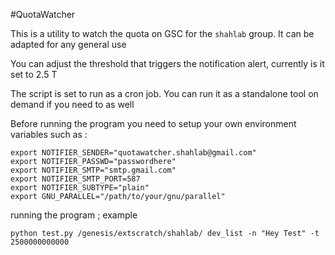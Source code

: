 #QuotaWatcher

This is a utility to watch the quota on GSC for the `shahlab` group. It can be adapted for any general use

You can adjust the threshold that triggers the notification alert, currently is it set to 2.5 T

The script is set to run as a cron job. You can run it as a standalone tool on demand if you need to as well

Before running the program you need to setup your own environment variables such as :

```
export NOTIFIER_SENDER="quotawatcher.shahlab@gmail.com"
export NOTIFIER_PASSWD="passwordhere"
export NOTIFIER_SMTP="smtp.gmail.com"
export NOTIFIER_SMTP_PORT=587
export NOTIFIER_SUBTYPE="plain"
export GNU_PARALLEL="/path/to/your/gnu/parallel"
```


running the program ; example

```
python test.py /genesis/extscratch/shahlab/ dev_list -n "Hey Test" -t 2500000000000
```
